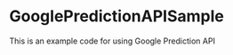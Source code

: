 GooglePredictionAPISample
=========================

This is an example code for using Google Prediction API
